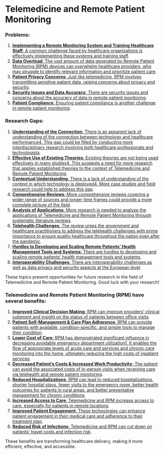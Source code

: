 # Telemedicine and Remote Patient Monitoring

### **Problems**:

1. [**Implementing a Remote Monitoring System and Training Healthcare Staff**: A common challenge faced by healthcare organizations is effectively implementing these systems and training staff](https://aetonix.com/care-pathways/top-4-challenges-of-monitoring-patients-remotely/).
2. [**Data Overload**: The vast amount of data generated by Remote Patient Monitoring (RPM) devices can overwhelm healthcare providers, who may struggle to identify relevant information and prioritize patient care](https://www.healthdatamanagement.com/articles/how-telemedicine-and-remote-patient-monitoring-are-transforming-healthcare).
3. [**Patient Privacy Concerns**: Just like telemedicine, RPM involves transmitting sensitive patient data, raising concerns about privacy and security](https://aetonix.com/care-pathways/top-4-challenges-of-monitoring-patients-remotely/).
4. [**Security Issues and Data Accuracy**: There are security issues and concerns about the accuracy of data in remote patient monitoring](https://aetonix.com/care-pathways/top-4-challenges-of-monitoring-patients-remotely/).
5. [**Patient Compliance**: Ensuring patient compliance is another challenge in remote patient monitoring](https://smartclinix.net/challenges-in-remote-patient-monitoring-and-the-best-solutions/).

### **Research Gaps**:

1. [**Understanding of the Connection**: There is an apparent lack of understanding of the connection between technology and healthcare performance4](https://bmchealthservres.biomedcentral.com/articles/10.1186/s12913-022-08970-8)[. This gap could be filled by conducting more interdisciplinary research involving both healthcare professionals and technologists](https://bmchealthservres.biomedcentral.com/articles/10.1186/s12913-022-08970-8).
2. [**Effective Use of Existing Theories**: Existing theories are not being used effectively in many studies4](https://bmchealthservres.biomedcentral.com/articles/10.1186/s12913-022-08970-8)[. This suggests a need for more research that applies established theories to the context of Telemedicine and Remote Patient Monitoring](https://bmchealthservres.biomedcentral.com/articles/10.1186/s12913-022-08970-8).
3. [**Contextual Understanding**: There is a lack of understanding of the context in which technology is deployed4](https://bmchealthservres.biomedcentral.com/articles/10.1186/s12913-022-08970-8)[. More case studies and field research could help to address this gap](https://bmchealthservres.biomedcentral.com/articles/10.1186/s12913-022-08970-8).
4. [**Comprehensive Reviews**: More comprehensive reviews covering a wider range of sources and longer time frames could provide a more complete picture of the field](https://bmchealthservres.biomedcentral.com/articles/10.1186/s12913-022-08970-8).
5. [**Analysis of Applications**: More research is needed to analyze the applications of Telemedicine and Remote Patient Monitoring through systematic literature reviews](https://bmchealthservres.biomedcentral.com/articles/10.1186/s12913-022-08970-8).
6. [**Telehealth Challenges**: The review urges the government and healthcare practitioners to address the telehealth challenges with prime importance to ensure quality healthcare throughout the nation even after the pandemic](https://bmchealthservres.biomedcentral.com/articles/10.1186/s12913-022-08970-8).
7. [**Hurdles to Developing and Scaling Remote Patients’ Health Management Tools and Systems**: There are hurdles to developing and scaling remote patients’ health management tools and systems](https://systematicreviewsjournal.biomedcentral.com/articles/10.1186/s13643-022-02033-z).
8. [**Interoperability Challenges**: There are interoperability challenges as well as data privacy and security aspects at the European level](https://www.medtecheurope.org/wp-content/uploads/2022/04/remote-patient-monitoring-now-or-never.pdf).

These topics present opportunities for future research in the field of Telemedicine and Remote Patient Monitoring. Good luck with your research!

### Telemedicine and Remote Patient Monitoring (RPM) have several benefits:

1. [**Improved Clinical Decision Making**: RPM can improve providers’ clinical judgment and insight on the status of patients between office visits](https://telehealth.org/remote-patient-monitoring-4/).
2. [**Patient Self-Management & Care Plan Adherence**: RPM can provide patients with available, condition-specific, and simple tools to manage their condition](https://telehealth.org/remote-patient-monitoring-4/).
3. [**Lower Cost of Care**: RPM has demonstrated significant influence in decreasing avoidable emergency department utilization1](https://telehealth.org/remote-patient-monitoring-4/)[. It enables the flow of appropriate levels of acute care and services and chronic care monitoring into the home, ultimately reducing the high costs of inpatient services](https://telehealth.org/remote-patient-monitoring-4/).
4. [**Decreased Patient’s Costs & Increased Work Productivity**: The patient can avoid the associated costs of in-person visits when receiving care via telehealth and remote patient monitoring](https://telehealth.org/remote-patient-monitoring-4/).
5. [**Reduced Hospitalizations**: RPM can lead to reduced hospitalizations, shorter hospital stays, fewer visits to the emergency room, better health outcomes for patients in rural areas, and better preventative management for chronic conditions](https://telehealth.org/remote-patient-monitoring-4/).
6. [**Increased Access to Care**: Telemedicine and RPM increase access to care, especially for patients in remote locations](https://telehealth.org/remote-patient-monitoring-4/).
7. [**Improved Patient Engagement**: These technologies can enhance patient engagement in their medical care and adherence to their treatment plan](https://telehealth.org/remote-patient-monitoring-4/).
8. [**Reduced Risk of Infections**: Telemedicine and RPM can cut down on patients’ travel costs and infection risk](https://telehealth.org/remote-patient-monitoring-4/).

These benefits are transforming healthcare delivery, making it more efficient, effective, and accessible.